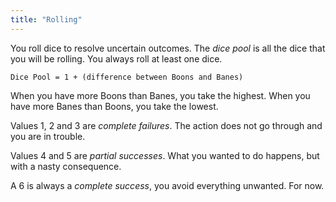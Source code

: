 ```yaml
---
title: "Rolling"
---
```


You roll dice to resolve uncertain outcomes. The _dice pool_ is all the dice that you will be rolling. You always roll at least one dice.

```center
Dice Pool = 1 + (difference between Boons and Banes)
```

When you have more Boons than Banes, you take the highest. When you have more Banes than Boons, you take the lowest.

Values 1, 2 and 3 are _complete failures_. The action does not go through and you are in trouble.

Values 4 and 5 are _partial successes_. What you wanted to do happens, but with a nasty consequence.

A 6 is always a _complete success_, you avoid everything unwanted. For now.
